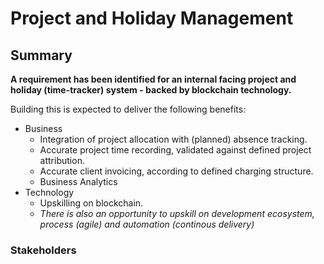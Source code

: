 # Project and Holiday Management

## Summary

**A requirement has been identified for an internal facing project and holiday (time-tracker) system - backed by blockchain technology.**

Building this is expected to deliver the following benefits:

* Business
    * Integration of project allocation with (planned) absence tracking.
    * Accurate project time recording, validated against defined project attribution.
    * Accurate client invoicing, according to defined charging structure.
    * Business Analytics
* Technology
    * Upskilling on blockchain.
    * _There is also an opportunity to upskill on development ecosystem, process (agile) and automation (continous delivery)_

### Stakeholders

